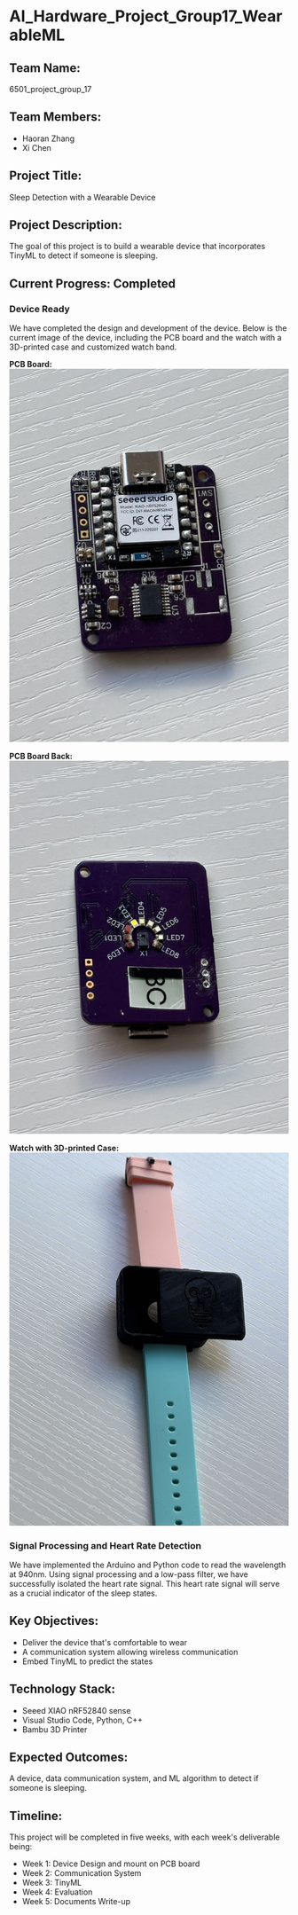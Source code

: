 # AI_Hardware_Project_Group17_WearableML

## Team Name: 
6501_project_group_17

## Team Members:
- Haoran Zhang
- Xi Chen

## Project Title:
Sleep Detection with a Wearable Device 

## Project Description:
The goal of this project is to build a wearable device that incorporates TinyML to detect if someone is sleeping. 

## Current Progress: Completed

### Device Ready
We have completed the design and development of the device. Below is the current image of the device, including the PCB board and the watch with a 3D-printed case and customized watch band. 

**PCB Board:**
![PCB Board](link-to-image-1-pcb-board.jpg)

**PCB Board Back:**
![PCB Board Back](link-to-image-2-pcb-board.jpg)

**Watch with 3D-printed Case:**
![3D Printed Watch](link-to-image-1-watch.jpg)

### Signal Processing and Heart Rate Detection
We have implemented the Arduino and Python code to read the wavelength at 940nm. Using signal processing and a low-pass filter, we have successfully isolated the heart rate signal. This heart rate signal will serve as a crucial indicator of the sleep states.

## Key Objectives:
- Deliver the device that's comfortable to wear
- A communication system allowing wireless communication
- Embed TinyML to predict the states

## Technology Stack:
- Seeed XIAO nRF52840 sense
- Visual Studio Code, Python, C++
- Bambu 3D Printer

## Expected Outcomes:
A device, data communication system, and ML algorithm to detect if someone is sleeping. 

## Timeline:
This project will be completed in five weeks, with each week's deliverable being:
- Week 1: Device Design and mount on PCB board
- Week 2: Communication System
- Week 3: TinyML
- Week 4: Evaluation
- Week 5: Documents Write-up
